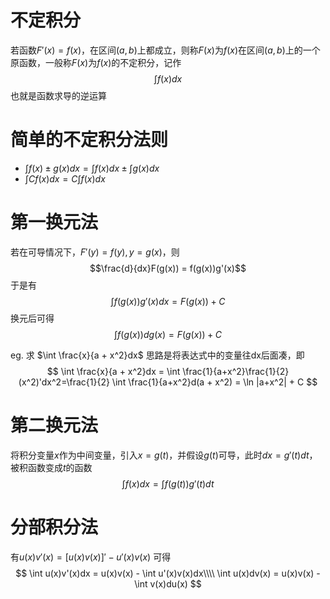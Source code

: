# 不定积分
若函数$F'(x) = f(x)$，在区间$(a,b)$上都成立，则称$F(x)$为$f(x)$在区间$(a,b)$上的一个原函数，一般称$F(x)$为$f(x)$的不定积分，记作
$$\int f(x)dx$$
也就是函数求导的逆运算

# 简单的不定积分法则
* $\int f(x) \pm g(x) dx = \int f(x)dx \pm \int g(x)dx$
* $\int Cf(x)dx = C\int f(x)dx$

# 第一换元法
若在可导情况下，$F'(y) = f(y),y = g(x)$，则$$\frac{d}{dx}F(g(x)) = f(g(x))g'(x)$$
于是有$$\int f(g(x))g'(x)dx = F(g(x)) + C$$
换元后可得$$\int f(g(x))dg(x) = F(g(x)) + C$$

eg.
求 $\int \frac{x}{a + x^2}dx$
思路是将表达式中的变量往dx后面凑，即
$$
\int \frac{x}{a + x^2}dx = \int \frac{1}{a+x^2}\frac{1}{2}(x^2)'dx^2=\frac{1}{2} \int \frac{1}{a+x^2}d(a + x^2) = \ln |a+x^2| + C
$$

# 第二换元法
将积分变量$x$作为中间变量，引入$x = g(t)$，并假设$g(t)$可导，此时$dx = g'(t)dt$，被积函数变成$t$的函数
$$\int f(x)dx = \int f(g(t))g'(t)dt$$

# 分部积分法
有$u(x)v'(x) = [u(x)v(x)]'-u'(x)v(x)$
可得$$
\int u(x)v'(x)dx = u(x)v(x) - \int u'(x)v(x)dx\\\\
\int u(x)dv(x) = u(x)v(x) - \int v(x)du(x)
$$

